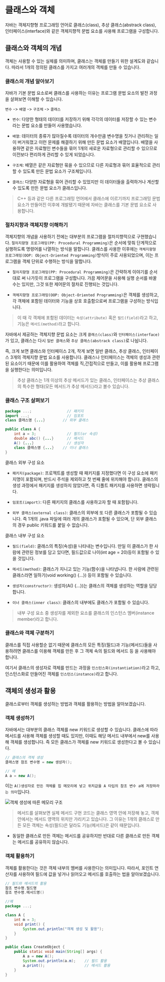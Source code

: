 # 클래스와 객체
자바는 객체지향형 프로그래밍 언어로 클래스(class), 추상 클래스(abstrack class), 인터페이스(interface)와 같은 객체지향적 문법 요소를 사용해 프로그램을 구성합니다.

## 클래스와 객체의 개념
객체는 사용할 수 있는 실체를 의미하며, 클래스는 객체를 만들기 위한 설계도와 같습니다.
따라서 1개의 정의된 클래스를 가지고 여러개의 객체를 만들 수 있습니다.

### 클래스의 개념 알아보기
자바가 기본 문법 요소로써 클래스를 사용하는 이유는 프로그램 문법 요소의 발전 과정을 살펴보면 이해할 수 있습니다.

`변수` -> `배열` -> `구조체` -> `클래스`

- `변수`: 다양한 형태의 데이터를 저장하기 위해 각각의 데이터를 저장할 수 있는 변수라는 문법 요소를 만들어 사용했습니다.

- `배열`: 데이터의 종류가 많아질수록 데이터의 개수만큼 변수명을 짓거나 관리하는 일이 버거워졌고 이런 문제를 해결하기 위해 만든 문법 요소가 배열입니다.
배열을 사용하면 같은 자료형인 변수들을 묶어 1개의 새로운 자료형으로 관리할 수 있으므로 이전보다 편리하게 관리할 수 있게 되었습니다.

- `구조체`: 배열은 같은 자료형만 묶을 수 있으므로 다른 자료형과 묶어 효율적으로 관리할 수 있도록 만든 문법 요소가 구조체입니다.

- `클래스`: 다양한 자료형을 묶어 관리할 수 있었지만 이 데이터들을 출력하거나 계산할 수 있도록 만든 문법 요소가 클래스입니다.

> C++ 등과 같은 다른 프로그래밍 언어에서 클래스에 이르기까지 프로그래밍 문법 요소가 만들어진 이후에 개발됐기 때문에 자바는 클래스를 기본 문법 요소로 사용합니다.

### 절차지향과 객체지향 이해하기
객체지향의 개념을 사용하기 전에는 대부분의 프로그램을 절차지향적으로 구현했습니다.
`절차지향형 프로그래밍(PP: Procedural Programming)`은 순서에 맞춰 단계적으로 실행하도록 명령어를 나열하는 방식을 말합니다.
클래스를 사용한 이후에는 `객체지향형 프로그래밍(OOP: Object-Oriented Programming)`방식이 주로 사용되었으며, 이는 프로그램을 객체 단위로 수행하는 방식을 말합니다.

- `절차지향형 프로그래밍(PP: Procedural Programming)`은 간략하게 이야기를 순서대로 써 나가듯이 프로그램을 구성합니다. 가끔 제어문을 사용해 실행 순서를 바꿀 수는 있지만, 그것 또한 제어문의 절차로 진행되는 것입니다.

- `객체지향형 프로그래밍(OOP: Object-Oriented Programming)`은 객체를 생성하고, 각 객체에 포함된 데이터와 기능을 상호 호출함으로써 프로그램을 구성하는 방식입니다.

> 이 때 각 객체에 포함된 데이터는 `속성(attribute)` 혹은 `필드(field)`라고 하고, 기능은 `메서드(method)`라고 합니다.

자바에서 제공하는 객체지향 문법 요소는 크게 `클래스(class)`와 `인터페이스(interface)`가 있고, 클래스는 다시 `일반 클래스`와 `추상 클래스(abstrack class)`로 나뉩니다.

즉, 크게 보면 클래스와 인터페이스 2개, 작게 보면 일반 클래스, 추상 클래스, 인터페이스 3개의 객체지향 문법 요소를 사용합니다.
클래스나 인터페이스는 객체의 생성과 관련된 요소이기 때문에 이를 활용하여 객체를 직,간접적으로 만들고, 이를 활용해 프로그램을 실행한다는 의미입니다.

> 추상 클래스는 1개 이상의 추상 메서드가 있는 클래스, 인터페이스는 추상 클래스의 특수한 형태(모든 메서드가 추상 메서드)라고 볼수 있습니다.

### 클래스 구조 살펴보기

```Java
package ...;                // 패키지
import ...;                 // 임포트
class 클래스명 {...}        // 외부 클래스

public class A {
    int a = 3;              // 필드(or 속성)
    double abc() {...}      // 메서드
    A() {...}               // 생성자
    class 클래스명 {...}    // 이너 클래스
}
```

클래스 외부 구성 요소
- `패키지(package)`: 프로젝트를 생성할 때 패키지를 지정했다면 이  구성 요소에 패키지명이 포함되며, 반드시 주석을 제외하고 첫 번째 줄에 위치해야 합니다.  클래스의 생성 과정에서 패키지를 생성하지 않았다면, 즉 디폴트 패키지를 사용하면 생략됩니다.

- `임포트(import)`: 다른 패키지의 클래스를 사용하고자 할 때 포함됩니다.

- `외부 클래스(external class)`: 클래스의 외부에 또 다른 클래스가 포함될 수 있습니다.  즉 1개의 .java 파일에 여러 개의 클래스가 포함될 수 있으며, 단 외부 클래스의 경우 public 키워드를 붙일 수 없습니다.


클래스 내부 구성 요소
- `필드(field)`: 클래스의 특징(속성)을 나타내는 변수입니다.  만일 이 클래스가 한 사람에 관련된 정보를 담고 있다면, 필드값으로 나이(int age = 20)등이 포함될 수 있을 것입니다.

- `메서드(method)`: 클래스가 지니고 있는 기능(함수)을 나타냅니다.  한 사람에 관련된 클래스라면 일하기(void working() {...}) 등이 포함될 수 있습니다.

- `생성자(constructor)`: 생성자(A() {...})는 클래스의 객체를 생성하는 역할을 담당합니다.

- `이너 클래스(inner class)`: 클래스의 내부에도 클래스가 포함될 수 있습니다.

> 내부 구성 요소 중 생성자를 제외한 요소를 클래스의 인스턴스 멤버(instance member)라고 합니다.

### 클래스와 객체 구분하기
클래스를 직접 사용할순 없기 때문에 클래스의 모든 특징(필드)과 기능(메서드)들을 사용하려면 클래스를 이용해 객체를 만든 후 그 객체 속의 필드와 메서드 등 을 사용해야 합니다.

여기서 클래스의 생성자로 객체를 만드는 과정을 `인스턴스화(instantiation)`라고 하고, 인스턴스화로 만들어진 객체를 `인스턴스(instance)`라고 합니다.

## 객체의 생성과 활용
클래스로부터 객체를 생성하는 방법과 객체를 활용하는 방법을 알아보겠습니다.

### 객체 생성하기
자바에서는 대부분의 클래스 객체를 new 키워드로 생성할 수 있습니다.
클래스에 따라 메서드를 사용해 객체를 생성할 때도 있지만, 이때도 해당 메서드 내부에서 new를 사용해 객체를 생성합니다.
즉 모든 클래스가 객체를 new 키워드로 생성한다고 볼 수 있습니다.

```Java
// 클래스의 객체 생성
클래스명 참조 변수명 = new 생성자();

// 예
A a = new A();
```

이는 `A()생성자로 만든 객체를 힙 메모리에 넣고 위치값을 A 타입의 참조 변수 a에 저장하라는 의미`입니다.

![객체 생성에 따른 메모리 구조](https://velog.velcdn.com/images/jisu_227/post/348c5dec-3f37-4ddc-adf7-2d07bfb8da77/image.png)

> 메서드를 살펴보면 실제 메서드 구현 코드는 클래스 영역 안에 저장해 놓고, 객체 안에서는 메서드 영역의 위치만 가리키고 있습니다.
그 이유는 1개의 클래스로 만든 모든 객체는 속성(필드)은 달라도 기능(메서드)은 같이 때문입니다.

- 동일한 클래스로 만든 객체는 메서드를 공유하지만 반대로 다른 클래스로 만든 객체는 메서드를 공유하지 않습니다.

### 객체 활용하기
객체를 활용한다는 것은 객체 내부의 멤버를 사용한다는 의미입니다.  따라서, 포인트 연산자를 사용하여 필드에 값을 넣거나 읽어오고 메서드를 호출하는 법을 알아보겠습니다.

```Java
// 필드와 메서드의 활용
참조 변수명.필드명
참조 변수명.메서드명()

//예
package ...;

class A {
    int m = 3;
    void print() {
        System.out.println("객체 생성 및 활용");
    }
}

public class CreateObject {
    public static void main(String[] args) {
        A a = new A();
        System.out.println(a.m);    // 필드 활용
        a.print();                  // 메서드 활용
    }
}

```
